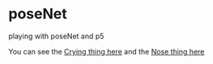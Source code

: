 # poseNet
playing with poseNet and p5

You can see the [Crying thing here](/cryingMatter) and the [Nose thing here](/noseHand)
